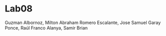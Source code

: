 # Lab08
Guzman Albornoz, Milton Abraham Romero Escalante, Jose Samuel Garay Ponce, Raúl Franco Alanya, Samir Brian
